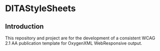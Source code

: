 # DITAStyleSheets
## Introduction
This repository and project are for the development of a consistent WCAG 2.1 AA publication template for OxygenXML WebResponsive output.
